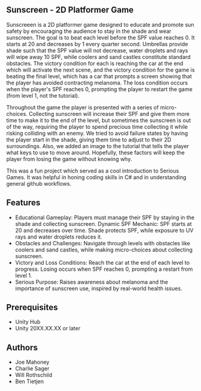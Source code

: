 Sunscreen - 2D Platformer Game
- 

Sunscreeen is a 2D platformer game designed to educate and promote sun safety by encouraging the audience to stay in the shade and wear sunscreen. The goal is to beat each level before the SPF value reaches 0. It starts at 20 and decreases by 1 every quarter second. Umbrellas provide shade such that the SPF value will not decrease, water droplets and rays will wipe away 10 SPF, while coolers and sand castles constitute standard obstacles. The victory condition for each is reaching the car at the end which will activate the next scene, and the victory condition for the game is beating the final level, which has a car that prompts a screen showing that the player has avoided contracting melanoma. The loss condition occurs when the player's SPF reaches 0, prompting the player to restart the game (from level 1, not the tutorial).

Throughout the game the player is presented with a series of micro-choices. Collecting sunscreen will increase their SPF and give them more time to make it to the end of the level, but sometimes the sunscreen is out of the way, requiring the player to spend precious time collecting it while risking colliding with an enemy. We tried to avoid failure states by having the player start in the shade, giving them time to adjust to their 2D surroundings. Also, we added an image to the tutorial that tells the player what keys to use to move around. Hopefully, these factors will keep the player from losing the game without knowing why.

This was a fun project which served as a cool introduction to Serious Games. It was helpful in honing coding skills in C# and in understanding general github workflows.

Features
- 
- Educational Gameplay: Players must manage their SPF by staying in the shade and collecting sunscreen. Dynamic SPF Mechanic: SPF starts at 20 and decreases over time. Shade protects SPF, while exposure to UV rays and water droplets reduces it.
- Obstacles and Challenges: Navigate through levels with obstacles like coolers and sand castles, while making micro-choices about collecting sunscreen.
- Victory and Loss Conditions: Reach the car at the end of each level to progress. Losing occurs when SPF reaches 0, prompting a restart from level 1.
- Serious Purpose: Raises awareness about melanoma and the importance of sunscreen use, inspired by real-world health issues.

Prerequisites
-
- Unity Hub
- Unity 20XX.XX.XX or later


Authors
- 
- Joe Mahoney
- Charlie Sager
- Will Rothschild
- Ben Tietjen
